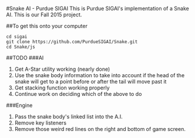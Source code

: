 #Snake AI - Purdue SIGAI
This is Purdue SIGAI's implementation of a Snake AI. This is our Fall 2015 project.

##To get this onto your computer
```
cd sigai
git clone https://github.com/PurdueSIGAI/Snake.git
cd Snake/js
```

##TODO
###AI
1. Get A-Star utility working (nearly done)
2. Use the snake body information to take into account if the head of the snake will get to a point before or after the tail will move past it
2. Get stacking function working properly
3. Continue work on deciding which of the above to do

###Engine
1. Pass the snake body's linked list into the A.I.
2. Remove key listeners
3. Remove those weird red lines on the right and bottom of game screen.
